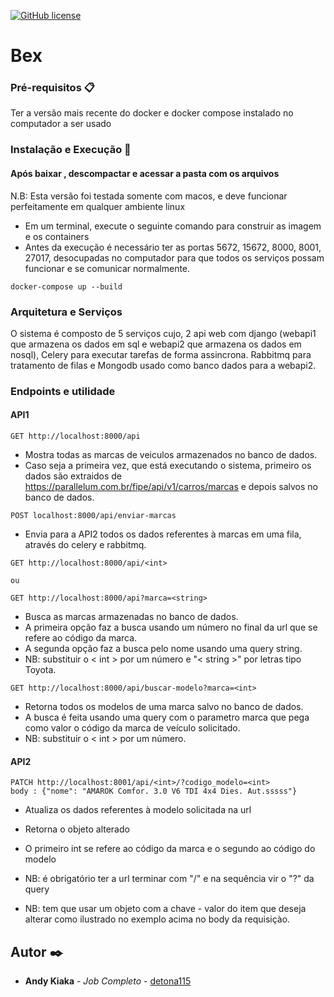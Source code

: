 [![GitHub license](https://img.shields.io/badge/implemented%20by-Andy-blue)](https://www.linkedin.com/in/andy-kiaka-76a983110/)
# Bex

### Pré-requisitos 📋

Ter a versão mais recente do docker e docker compose instalado
no computador a ser usado

### Instalação e Execução 🔧

#### Após baixar , descompactar e acessar a pasta com os arquivos

N.B: Esta versão foi testada somente com macos, e deve funcionar perfeitamente em qualquer ambiente linux

- Em um terminal, execute o seguinte comando para construir as imagem e os containers   
- Antes da execução é necessário ter as portas 5672, 15672, 8000, 8001, 27017,
  desocupadas no computador para que todos os serviços possam funcionar e se comunicar
  normalmente.

```
docker-compose up --build
```

### Arquitetura e Serviços
O sistema é composto de 5 serviços cujo,
2 api web com django (webapi1 que armazena os dados em sql e webapi2 que armazena os dados em nosql),
Celery para executar tarefas de forma assincrona.
Rabbitmq para tratamento de filas e
Mongodb usado como banco dados para a webapi2.

### Endpoints e utilidade

#### API1
``` 
GET http://localhost:8000/api
```
- Mostra todas as marcas de veiculos armazenados no banco de dados.
- Caso seja a primeira vez, que está executando o sistema, primeiro 
  os dados são extraidos de https://parallelum.com.br/fipe/api/v1/carros/marcas
  e depois salvos no banco de dados.

```
POST localhost:8000/api/enviar-marcas
```
- Envia para a API2 todos os dados referentes à marcas em uma fila,
  através do celery e rabbitmq.

```
GET http://localhost:8000/api/<int>

ou 

GET http://localhost:8000/api?marca=<string>
```
- Busca as marcas armazenadas no banco de dados.
- A primeira opção faz a busca usando um número no final da url que se refere ao código da marca.
- A segunda opção faz a busca pelo nome usando uma query string.
- NB: substituir o < int > por um número e "< string >" por letras tipo Toyota.

```
GET http://localhost:8000/api/buscar-modelo?marca=<int>
```
- Retorna todos os modelos de uma marca salvo no banco de dados.
- A busca é feita usando uma query com o parametro marca que pega
  como valor o código da marca de veículo solicitado.
- NB: substituir o < int > por um número.
  
#### API2
```
PATCH http://localhost:8001/api/<int>/?codigo_modelo=<int>
body : {"nome": "AMAROK Comfor. 3.0 V6 TDI 4x4 Dies. Aut.sssss"}
```
- Atualiza os dados referentes à modelo solicitada na url
- Retorna o objeto alterado
- O primeiro int se refere ao código da marca e o segundo ao código do modelo
  
- NB: é obrigatório ter a url terminar com "/" e na sequência vir o "?" da query
- NB: tem que usar um objeto com a chave - valor do item que deseja alterar
      como ilustrado no exemplo acima no body da requisiçào.


## Autor ✒️

* **Andy Kiaka** - *Job Completo* - [detona115](https://github.com/detona115)

